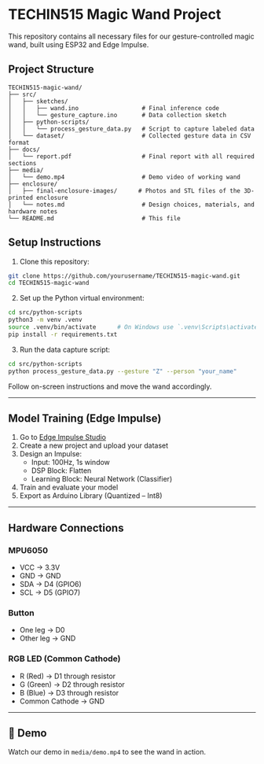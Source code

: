 # TECHIN515 Magic Wand Project

This repository contains all necessary files for our gesture-controlled magic wand, built using ESP32 and Edge Impulse.

## Project Structure

```plaintext
TECHIN515-magic-wand/
├── src/
│   ├── sketches/
│   │   ├── wand.ino                  # Final inference code
│   │   └── gesture_capture.ino       # Data collection sketch
│   ├── python-scripts/
│   │   └── process_gesture_data.py   # Script to capture labeled data
│   └── dataset/                      # Collected gesture data in CSV format
├── docs/
│   └── report.pdf                    # Final report with all required sections
├── media/
│   └── demo.mp4                      # Demo video of working wand
├── enclosure/
│   ├── final-enclosure-images/      # Photos and STL files of the 3D-printed enclosure
│   └── notes.md                      # Design choices, materials, and hardware notes
└── README.md                         # This file
```

## Setup Instructions

1. Clone this repository:
```bash
git clone https://github.com/yourusername/TECHIN515-magic-wand.git
cd TECHIN515-magic-wand
```

2. Set up the Python virtual environment:
```bash
cd src/python-scripts
python3 -m venv .venv
source .venv/bin/activate      # On Windows use `.venv\Scripts\activate`
pip install -r requirements.txt
```

3. Run the data capture script:
```bash
cd src/python-scripts
python process_gesture_data.py --gesture "Z" --person "your_name"
```

Follow on-screen instructions and move the wand accordingly.

---

##  Model Training (Edge Impulse)

1. Go to [Edge Impulse Studio](https://studio.edgeimpulse.com)
2. Create a new project and upload your dataset
3. Design an Impulse:
   - Input: 100Hz, 1s window
   - DSP Block: Flatten
   - Learning Block: Neural Network (Classifier)
4. Train and evaluate your model
5. Export as Arduino Library (Quantized – Int8)

---

## Hardware Connections

### **MPU6050**
- VCC → 3.3V
- GND → GND
- SDA → D4 (GPIO6)
- SCL → D5 (GPIO7)

### **Button**
- One leg → D0
- Other leg → GND

### **RGB LED (Common Cathode)**
- R (Red) → D1 through resistor
- G (Green) → D2 through resistor
- B (Blue) → D3 through resistor
- Common Cathode → GND

---

## 🎥 Demo

Watch our demo in `media/demo.mp4` to see the wand in action.


